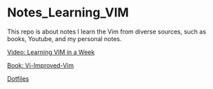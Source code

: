 # Notes_Learning_VIM
This repo is about notes I learn the Vim from diverse sources, such as books, Youtube, and my personal notes.

[Video: Learning VIM in a Week](https://github.com/xinfengcanada/Notes_Learning_VIM/blob/master/Notes%20of%20Leaning%20Vim%20In%20A%20Week.md)

[Book: Vi-Improved-Vim](https://github.com/xinfengcanada/Notes_Learning_VIM/tree/master/Vi-Improved-Vim)

[Dotfiles](https://github.com/xinfengcanada/Notes_Learning_VIM/tree/master/configfiles)
